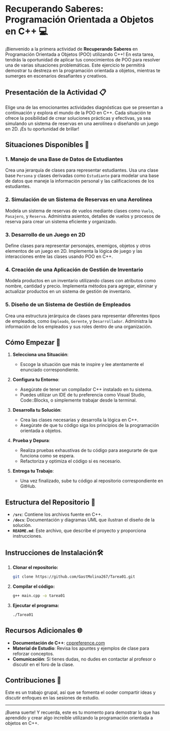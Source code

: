 # Recuperando Saberes: Programación Orientada a Objetos en C++ 💻

¡Bienvenido a la primera actividad de **Recuperando Saberes** en Programación Orientada a Objetos (POO) utilizando C++! En esta tarea, tendrás la oportunidad de aplicar tus conocimientos de POO para resolver una de varias situaciones problemáticas. Este ejercicio te permitirá demostrar tu destreza en la programación orientada a objetos, mientras te sumerges en escenarios desafiantes y creativos.

## Presentación de la Actividad 📋

Elige una de las emocionantes actividades diagnósticas que se presentan a continuación y explora el mundo de la POO en C++. Cada situación te ofrece la posibilidad de crear soluciones prácticas y efectivas, ya sea simulando un sistema de reservas en una aerolínea o diseñando un juego en 2D. ¡Es tu oportunidad de brillar!

## Situaciones Disponibles 🎯

### 1. Manejo de una Base de Datos de Estudiantes
Crea una jerarquía de clases para representar estudiantes. Usa una clase base `Persona` y clases derivadas como `Estudiante` para modelar una base de datos que maneje la información personal y las calificaciones de los estudiantes.

### 2. Simulación de un Sistema de Reservas en una Aerolínea
Modela un sistema de reservas de vuelos mediante clases como `Vuelo`, `Pasajero`, y `Reserva`. Administra asientos, detalles de vuelos y procesos de reserva para crear un sistema eficiente y organizado.

### 3. Desarrollo de un Juego en 2D
Define clases para representar personajes, enemigos, objetos y otros elementos de un juego en 2D. Implementa la lógica de juego y las interacciones entre las clases usando POO en C++.

### 4. Creación de una Aplicación de Gestión de Inventario
Modela productos en un inventario utilizando clases con atributos como nombre, cantidad y precio. Implementa métodos para agregar, eliminar y actualizar productos en un sistema de gestión de inventario.

### 5. Diseño de un Sistema de Gestión de Empleados
Crea una estructura jerárquica de clases para representar diferentes tipos de empleados, como `Empleado`, `Gerente`, y `Desarrollador`. Administra la información de los empleados y sus roles dentro de una organización.

## Cómo Empezar 🚀

1. **Selecciona una Situación**:
   - Escoge la situación que más te inspire y lee atentamente el enunciado correspondiente.

2. **Configura tu Entorno**:
   - Asegúrate de tener un compilador C++ instalado en tu sistema.
   - Puedes utilizar un IDE de tu preferencia como Visual Studio, Code::Blocks, o simplemente trabajar desde la terminal.

3. **Desarrolla tu Solución**:
   - Crea las clases necesarias y desarrolla la lógica en C++.
   - Asegúrate de que tu código siga los principios de la programación orientada a objetos.

4. **Prueba y Depura**:
   - Realiza pruebas exhaustivas de tu código para asegurarte de que funciona como se espera.
   - Refactoriza y optimiza el código si es necesario.

5. **Entrega tu Trabajo**:
   - Una vez finalizado, sube tu código al repositorio correspondiente en GitHub.

## Estructura del Repositorio 📁

- **`/src`**: Contiene los archivos fuente en C++.
- **`/docs`**: Documentación y diagramas UML que ilustran el diseño de la solución.
- **`README.md`**: Este archivo, que describe el proyecto y proporciona instrucciones.

## Instrucciones de Instalación🛠️ 

1. **Clonar el repositorio:**
   ```bash
   git clone https://github.com/GastMolina267/Tarea01.git
2. **Compilar el código:**
    ```bash
    g++ main.cpp -o tarea01
3. **Ejecutar el programa:**
    ```bash
    ./Tarea01

## Recursos Adicionales 🌐

- **Documentación de C++**: [cppreference.com](https://en.cppreference.com/w/)
- **Material de Estudio**: Revisa los apuntes y ejemplos de clase para reforzar conceptos.
- **Comunicación**: Si tienes dudas, no dudes en contactar al profesor o discutir en el foro de la clase.

## Contribuciones 🤝

Este es un trabajo grupal, así que se fomenta el ooder compartir ideas y discutir enfoques en las sesiones de estudio. 

---

¡Buena suerte! Y recuerda, este es tu momento para demostrar lo que has aprendido y crear algo increíble utilizando la programación orientada a objetos en C++.
